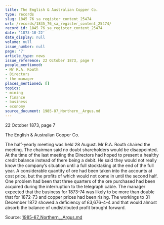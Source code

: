 ```yaml
---
title: The English & Australian Copper Co.
type: records
slug: 1845_76_sa_register_content_25474
url: /records/1845_76_sa_register_content_25474/
record_id: 1845_76_sa_register_content_25474
date: '1873-10-22'
date_display: null
volume: null
issue_number: null
page: '7'
article_type: news
issue_reference: 22 October 1873, page 7
people_mentioned:
- Mr R.A. Routh
- Directors
- the manager
places_mentioned: []
topics:
- mining
- finance
- business
- economy
source_document: 1985-87_Northern__Argus.md
---
```


22 October 1873, page 7

The English & Australian Copper Co.

The half-yearly meeting was held 28 August.  Mr R.A. Routh chaired the meeting.  The chairman said no doubt shareholders would be disappointed.  At the time of the last meeting the Directors had hoped to present a healthy credit balance instead of there being a debit.  He said they would not really know the company’s situation until a full stocktaking at the end of the full year.  A considerable quantity of ore had been taken into the accounts at cost price, but the profits of which would not come in until the second half.  One problem had been that three quarters of the ore purchased had been acquired during the interruption to the telegraph cable.  The manager expected that the business for 1873-74 was likely to be more than double that for 1872-73 and copper prices had been rising.  The workings to 31 December 1872 showed a deficiency of £3,676-4-4 and that would almost absorb the balance of undistributed profit brought forward.

Source: [1985-87_Northern__Argus.md](/downloads/markdown/1985-87_Northern__Argus.md)
